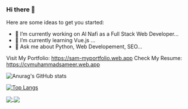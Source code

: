 ### Hi there 👋


Here are some ideas to get you started:

- 🔭 I’m currently working on Al Nafi as a Full Stack Web Developer...
- 🌱 I’m currently learning Vue.js ...
- 💬 Ask me about Python, Web Developement, SEO...

Visit My Portfolio: https://sam-myportfolio.web.app
Check My Resume: https://cvmuhammadsameer.web.app

![Anurag's GitHub stats](https://github-readme-stats.vercel.app/api?username=SameerShiekh77&theme=github_dark&show_icons=true)


[![Top Langs](https://github-readme-stats.vercel.app/api/top-langs/?username=SameerShiekh77&layout=compact)](https://github.com/anuraghazra/github-readme-stats)


<a href="https://github.com/anuraghazra/github-readme-stats">
  <img align="center" src="https://github-readme-stats.vercel.app/api/pin/?username=anuraghazra&repo=github-readme-stats" />
</a>
<a href="https://github.com/anuraghazra/convoychat">
  <img align="center" src="https://github-readme-stats.vercel.app/api/pin/?username=anuraghazra&repo=convoychat" />
</a>
